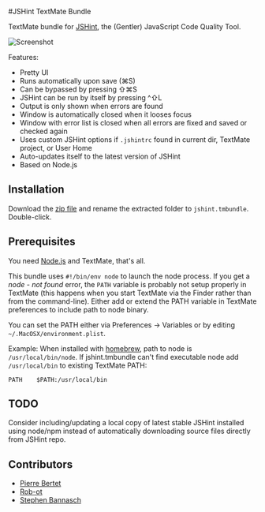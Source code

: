 #JSHint TextMate Bundle

TextMate bundle for [JSHint](http://jshint.com/), the (Gentler) JavaScript Code Quality Tool.

![Screenshot](https://github.com/downloads/fgnass/fgnass.github.com/jslint.png)

Features:

* Pretty UI
* Runs automatically upon save (⌘S)
* Can be bypassed by pressing ⇧⌘S
* JSHint can be run by itself by pressing ^⇧L
* Output is only shown when errors are found
* Window is automatically closed when it looses focus
* Window with error list is closed when all errors are fixed and saved or checked again
* Uses custom JSHint options if `.jshintrc` found in current dir, TextMate project, or User Home
* Auto-updates itself to the latest version of JSHint
* Based on Node.js

## Installation

Download the [zip file](http://github.com/fgnass/jshint.tmbundle/zipball/master) and rename the
extracted folder to `jshint.tmbundle`. Double-click.

## Prerequisites

You need [Node.js](http://nodejs.org/) and TextMate, that's all.

This bundle uses `#!/bin/env node` to launch the node process. If you get a *node - not found* error, the `PATH` variable is probably not setup properly in TextMate (this happens when you start TextMate via the Finder rather than from the command-line). Either add or extend the PATH variable in TextMate preferences to include path to node binary.

You can set the PATH either via Preferences → Variables or by editing `~/.MacOSX/environment.plist`.

Example: When installed with [homebrew](http://brew.sh/), path to node is `/usr/local/bin/node`. If jshint.tmbundle can't find executable node add `/usr/local/bin` to existing TextMate PATH:

    PATH    $PATH:/usr/local/bin

## TODO

Consider including/updating a local copy of latest stable JSHint installed using node/npm instead of automatically downloading source files directly from JSHint repo.

## Contributors

* [Pierre Bertet](https://github.com/bpierre/)
* [Rob-ot](https://github.com/Rob-ot/)
* [Stephen Bannasch](https://github.com/stepheneb/)
